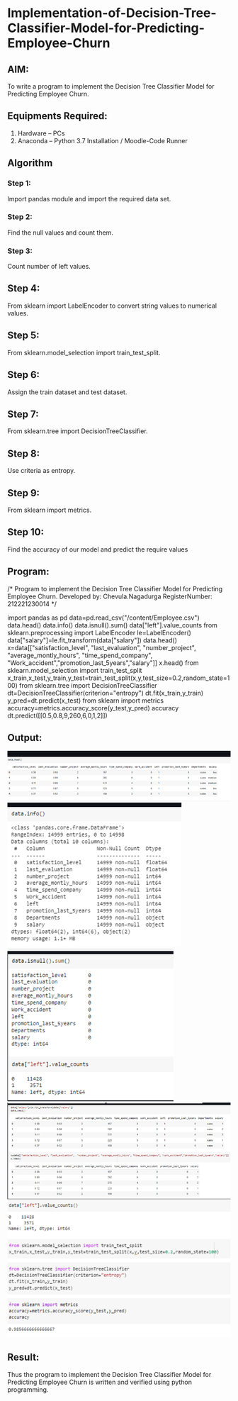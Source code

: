 # Implementation-of-Decision-Tree-Classifier-Model-for-Predicting-Employee-Churn

## AIM:
To write a program to implement the Decision Tree Classifier Model for Predicting Employee Churn.

## Equipments Required:
1. Hardware – PCs
2. Anaconda – Python 3.7 Installation / Moodle-Code Runner

## Algorithm
### Step 1:
Import pandas module and import the required data set.

### Step 2:
Find the null values and count them.

### Step 3:
Count number of left values.

## Step 4:
From sklearn import LabelEncoder to convert string values to numerical values.

## Step 5:
From sklearn.model_selection import train_test_split.

## Step 6:
Assign the train dataset and test dataset.

## Step 7:
From sklearn.tree import DecisionTreeClassifier.

## Step 8:
Use criteria as entropy.

## Step 9:
From sklearn import metrics.

## Step 10:
Find the accuracy of our model and predict the require values

## Program:
/*
Program to implement the Decision Tree Classifier Model for Predicting Employee Churn.
Developed by: Chevula.Nagadurga
RegisterNumber:  212221230014
*/

import pandas as pd
data=pd.read_csv("/content/Employee.csv")
data.head()
data.info()
data.isnull().sum()
data["left"].value_counts
from sklearn.preprocessing import LabelEncoder
le=LabelEncoder()
data["salary"]=le.fit_transform(data["salary"])
data.head()
x=data[["satisfaction_level",	"last_evaluation",	"number_project",	"average_montly_hours",	"time_spend_company",	"Work_accident","promotion_last_5years","salary"]]
x.head()
from sklearn.model_selection import train_test_split
x_train,x_test,y_train,y_test=train_test_split(x,y,test_size=0.2,random_state=100)
from sklearn.tree import DecisionTreeClassifier
dt=DecisionTreeClassifier(criterion="entropy")
dt.fit(x_train,y_train)
y_pred=dt.predict(x_test)
from sklearn import metrics
accuracy=metrics.accuracy_score(y_test,y_pred)
accuracy
dt.predict([[0.5,0.8,9,260,6,0,1,2]])



## Output:
![output](./5.1.png)
![output](./5.2.png)
![output](./5.3.png)
![output](./5.4.png)
![output](./5.5.png)

## Result:
Thus the program to implement the  Decision Tree Classifier Model for Predicting Employee Churn is written and verified using python programming.
